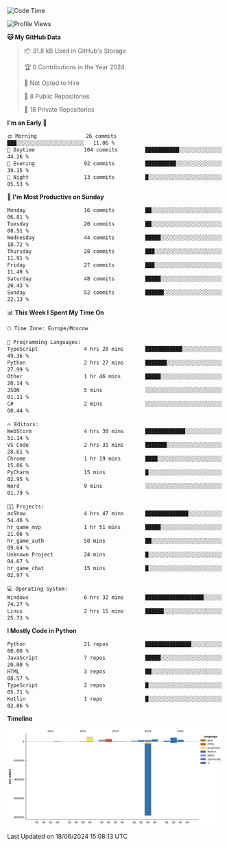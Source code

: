 <!--START_SECTION:waka-->
![Code Time](http://img.shields.io/badge/Code%20Time-371%20hrs%2020%20mins-blue)

![Profile Views](http://img.shields.io/badge/Profile%20Views-0-blue)

**🐱 My GitHub Data** 

> 📦 31.8 kB Used in GitHub's Storage 
 > 
> 🏆 0 Contributions in the Year 2024
 > 
> 🚫 Not Opted to Hire
 > 
> 📜 8 Public Repositories 
 > 
> 🔑 18 Private Repositories 
 > 
**I'm an Early 🐤** 

```text
🌞 Morning                26 commits          ███░░░░░░░░░░░░░░░░░░░░░░   11.06 % 
🌆 Daytime                104 commits         ███████████░░░░░░░░░░░░░░   44.26 % 
🌃 Evening                92 commits          ██████████░░░░░░░░░░░░░░░   39.15 % 
🌙 Night                  13 commits          █░░░░░░░░░░░░░░░░░░░░░░░░   05.53 % 
```
📅 **I'm Most Productive on Sunday** 

```text
Monday                   16 commits          ██░░░░░░░░░░░░░░░░░░░░░░░   06.81 % 
Tuesday                  20 commits          ██░░░░░░░░░░░░░░░░░░░░░░░   08.51 % 
Wednesday                44 commits          █████░░░░░░░░░░░░░░░░░░░░   18.72 % 
Thursday                 28 commits          ███░░░░░░░░░░░░░░░░░░░░░░   11.91 % 
Friday                   27 commits          ███░░░░░░░░░░░░░░░░░░░░░░   11.49 % 
Saturday                 48 commits          █████░░░░░░░░░░░░░░░░░░░░   20.43 % 
Sunday                   52 commits          ██████░░░░░░░░░░░░░░░░░░░   22.13 % 
```


📊 **This Week I Spent My Time On** 

```text
🕑︎ Time Zone: Europe/Moscow

💬 Programming Languages: 
TypeScript               4 hrs 20 mins       ████████████░░░░░░░░░░░░░   49.36 % 
Python                   2 hrs 27 mins       ███████░░░░░░░░░░░░░░░░░░   27.99 % 
Other                    1 hr 46 mins        █████░░░░░░░░░░░░░░░░░░░░   20.14 % 
JSON                     5 mins              ░░░░░░░░░░░░░░░░░░░░░░░░░   01.11 % 
C#                       2 mins              ░░░░░░░░░░░░░░░░░░░░░░░░░   00.44 % 

🔥 Editors: 
WebStorm                 4 hrs 30 mins       █████████████░░░░░░░░░░░░   51.14 % 
VS Code                  2 hrs 31 mins       ███████░░░░░░░░░░░░░░░░░░   28.61 % 
Chrome                   1 hr 19 mins        ████░░░░░░░░░░░░░░░░░░░░░   15.06 % 
PyCharm                  15 mins             █░░░░░░░░░░░░░░░░░░░░░░░░   02.95 % 
Word                     9 mins              ░░░░░░░░░░░░░░░░░░░░░░░░░   01.79 % 

🐱‍💻 Projects: 
axShow                   4 hrs 47 mins       ██████████████░░░░░░░░░░░   54.46 % 
hr_game_mvp              1 hr 51 mins        █████░░░░░░░░░░░░░░░░░░░░   21.06 % 
hr_game_auth             50 mins             ██░░░░░░░░░░░░░░░░░░░░░░░   09.64 % 
Unknown Project          24 mins             █░░░░░░░░░░░░░░░░░░░░░░░░   04.67 % 
hr_game_chat             15 mins             █░░░░░░░░░░░░░░░░░░░░░░░░   02.97 % 

💻 Operating System: 
Windows                  6 hrs 32 mins       ███████████████████░░░░░░   74.27 % 
Linux                    2 hrs 15 mins       ██████░░░░░░░░░░░░░░░░░░░   25.73 % 
```

**I Mostly Code in Python** 

```text
Python                   21 repos            ███████████████░░░░░░░░░░   60.00 % 
JavaScript               7 repos             █████░░░░░░░░░░░░░░░░░░░░   20.00 % 
HTML                     3 repos             ██░░░░░░░░░░░░░░░░░░░░░░░   08.57 % 
TypeScript               2 repos             █░░░░░░░░░░░░░░░░░░░░░░░░   05.71 % 
Kotlin                   1 repo              █░░░░░░░░░░░░░░░░░░░░░░░░   02.86 % 
```



**Timeline**

![Lines of Code chart](https://raw.githubusercontent.com/adlemx/adlemx/main/assets/bar_graph.png)


 Last Updated on 18/06/2024 15:08:13 UTC
<!--END_SECTION:waka-->
